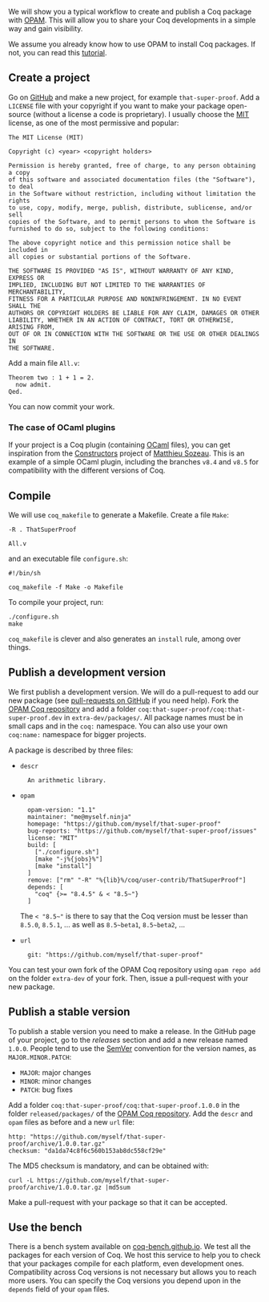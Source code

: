 We will show you a typical workflow to create and publish a Coq package with [OPAM](http://opam.ocamlpro.com/). This will allow you to share your Coq developments in a simple way and gain visibility.

We assume you already know how to use OPAM to install Coq packages. If not, you can read this [tutorial](http://coq-blog.clarus.me/use-opam-for-coq.html).

## Create a project
Go on [GitHub](https://github.com/) and make a new project, for example `that-super-proof`. Add a `LICENSE` file with your copyright if you want to make your package open-source (without a license a code is proprietary). I usually choose the [MIT](http://opensource.org/licenses/MIT) license, as one of the most permissive and popular:

    The MIT License (MIT)

    Copyright (c) <year> <copyright holders>

    Permission is hereby granted, free of charge, to any person obtaining a copy
    of this software and associated documentation files (the "Software"), to deal
    in the Software without restriction, including without limitation the rights
    to use, copy, modify, merge, publish, distribute, sublicense, and/or sell
    copies of the Software, and to permit persons to whom the Software is
    furnished to do so, subject to the following conditions:

    The above copyright notice and this permission notice shall be included in
    all copies or substantial portions of the Software.

    THE SOFTWARE IS PROVIDED "AS IS", WITHOUT WARRANTY OF ANY KIND, EXPRESS OR
    IMPLIED, INCLUDING BUT NOT LIMITED TO THE WARRANTIES OF MERCHANTABILITY,
    FITNESS FOR A PARTICULAR PURPOSE AND NONINFRINGEMENT. IN NO EVENT SHALL THE
    AUTHORS OR COPYRIGHT HOLDERS BE LIABLE FOR ANY CLAIM, DAMAGES OR OTHER
    LIABILITY, WHETHER IN AN ACTION OF CONTRACT, TORT OR OTHERWISE, ARISING FROM,
    OUT OF OR IN CONNECTION WITH THE SOFTWARE OR THE USE OR OTHER DEALINGS IN
    THE SOFTWARE.

Add a main file `All.v`:

    Theorem two : 1 + 1 = 2.
      now admit.
    Qed.

You can now commit your work.

### The case of OCaml plugins
If your project is a Coq plugin (containing [OCaml](https://ocaml.org/) files), you can get inspiration from the [Constructors](https://github.com/mattam82/Constructors) project of [Matthieu Sozeau](http://www.pps.univ-paris-diderot.fr/~sozeau/). This is an example of a simple OCaml plugin, including the branches `v8.4` and `v8.5` for compatibility with the different versions of Coq.

## Compile
We will use `coq_makefile` to generate a Makefile. Create a file `Make`:

    -R . ThatSuperProof

    All.v

and an executable file `configure.sh`:

    #!/bin/sh

    coq_makefile -f Make -o Makefile

To compile your project, run:

    ./configure.sh
    make

`coq_makefile` is clever and also generates an `install` rule, among over things.

## Publish a development version
We first publish a development version. We will do a pull-request to add our new package (see [pull-requests on GitHub](https://help.github.com/articles/using-pull-requests/) if you need help). Fork the [OPAM Coq repository](https://github.com/coq/opam-coq-archive) and add a folder `coq:that-super-proof/coq:that-super-proof.dev` in `extra-dev/packages/`. All package names must be in small caps and in the `coq:` namespace. You can also use your own `coq:name:` namespace for bigger projects.

A package is described by three files:

* `descr`

        An arithmetic library.

* `opam`

        opam-version: "1.1"
        maintainer: "me@myself.ninja"
        homepage: "https://github.com/myself/that-super-proof"
        bug-reports: "https://github.com/myself/that-super-proof/issues"
        license: "MIT"
        build: [
          ["./configure.sh"]
          [make "-j%{jobs}%"]
          [make "install"]
        ]
        remove: ["rm" "-R" "%{lib}%/coq/user-contrib/ThatSuperProof"]
        depends: [
          "coq" {>= "8.4.5" & < "8.5~"}
        ]

  The `< "8.5~"` is there to say that the Coq version must be lesser than `8.5.0`, `8.5.1`, ... as well as `8.5~beta1`, `8.5~beta2`, ...

* `url`

        git: "https://github.com/myself/that-super-proof"

You can test your own fork of the OPAM Coq repository using `opam repo add` on the folder `extra-dev` of your fork. Then, issue a pull-request with your new package.

## Publish a stable version
To publish a stable version you need to make a release. In the GitHub page of your project, go to the *releases* section and add a new release named `1.0.0`. People tend to use the [SemVer](http://semver.org/) convention for the version names, as `MAJOR.MINOR.PATCH`:

* `MAJOR`: major changes
* `MINOR`: minor changes
* `PATCH`: bug fixes

Add a folder `coq:that-super-proof/coq:that-super-proof.1.0.0` in the folder `released/packages/` of the [OPAM Coq repository](https://github.com/coq/opam-coq-archive). Add the `descr` and `opam` files as before and a new `url` file:

    http: "https://github.com/myself/that-super-proof/archive/1.0.0.tar.gz"
    checksum: "da1da74c8f6c560b153ab8dc558cf29e"

The MD5 checksum is mandatory, and can be obtained with:

    curl -L https://github.com/myself/that-super-proof/archive/1.0.0.tar.gz |md5sum

Make a pull-request with your package so that it can be accepted.

## Use the bench
There is a bench system available on [coq-bench.github.io](http://coq-bench.github.io/). We test all the packages for each version of Coq. We host this service to help you to check that your packages compile for each platform, even development ones. Compatibility across Coq versions is not necessary but allows you to reach more users. You can specify the Coq versions you depend upon in the `depends` field of your `opam` files.
